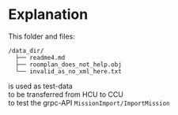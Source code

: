 # Explanation

This folder and files:

    /data_dir/
      ├── readme4.md
      ├── roomplan_does_not_help.obj
      └── invalid_as_no_xml_here.txt

is used as test-data  \
to be transferred from HCU to CCU  \
to test the grpc-API `MissionImport/ImportMission`

